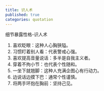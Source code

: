 ```yaml
---
title: 识人术
published: true
categories: quotation
---
```


细节暴露性格-识人术
1. 喜欢眨眼：这种人心胸狭隘。
2. 习惯盯着别人看：代表警戒心强。
3. 喜欢提高音量说话：多半是自我主义者。
4. 穿着不拘小节：也代表个性随和。
5. 一坐下就翘脚：这种人充满企图心有行动力。
6. 边说话边摸下巴：通常个性谨慎。
7. 将两手环抱在胸前：坚持己见。